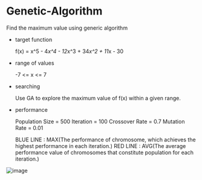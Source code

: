 # Genetic-Algorithm
Find the maximum value using generic algorithm

* target function

  f(x) = x^5 - 4*x^4 - 12*x^3 + 34*x^2 + 11*x - 30

* range of values

  -7 <= x <= 7

* searching

  Use GA to explore the maximum value of f(x) within a given range.

* performance

  Population Size = 500
  Iteration = 100
  Crossover Rate = 0.7
  Mutation Rate = 0.01
  
  BLUE LINE : MAX(The performance of chromosome, which achieves the highest performance in each iteration.)
  RED LINE : AVG(The average performance value of chromosomes that constitute population for each iteration.)

![image](https://user-images.githubusercontent.com/37270069/81318336-126a3d00-90c9-11ea-9b3e-250f44b659d6.png)
